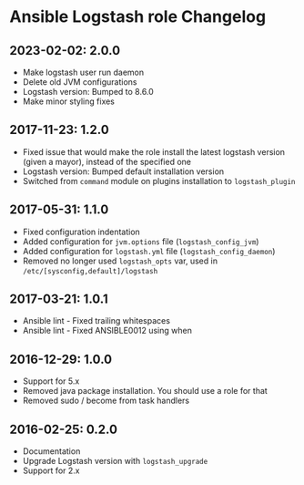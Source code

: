 # Ansible Logstash role Changelog

## 2023-02-02: 2.0.0

  * Make logstash user run daemon
  * Delete old JVM configurations
  * Logstash version: Bumped to 8.6.0
  * Make minor styling fixes

## 2017-11-23: 1.2.0

  * Fixed issue that would make the role install the latest logstash version
    (given a mayor), instead of the specified one
  * Logstash version: Bumped default installation version
  * Switched from `command` module on plugins installation to `logstash_plugin`

## 2017-05-31: 1.1.0

  * Fixed configuration indentation
  * Added configuration for `jvm.options` file (`logstash_config_jvm`)
  * Added configuration for `logstash.yml` file (`logstash_config_daemon`)
  * Removed no longer used `logstash_opts` var, used in `/etc/[sysconfig,default]/logstash`


## 2017-03-21: 1.0.1

  * Ansible lint - Fixed trailing whitespaces
  * Ansible lint - Fixed ANSIBLE0012 using when

## 2016-12-29: 1.0.0

  * Support for 5.x
  * Removed java package installation. You should use a role for that
  * Removed sudo / become from task handlers

## 2016-02-25: 0.2.0

  * Documentation
  * Upgrade Logstash version with `logstash_upgrade`
  * Support for 2.x

